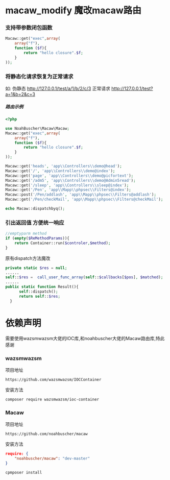 # macaw_modify 魔改macaw路由
### 支持带参数闭包函数
```php
Macaw::get("exec",array(
    array("f"),
    function ($f){
        return "hello closure".$f;
    }
));
```
### 将静态化请求恢复为正常请求
如:
伪静态
http://127.0.0.1/test/a/1/b/2/c/3
正常请求
http://127.0.0.1/test?a=1&b=2&c=3

##### 路由示例
```php
<?php

use NoahBuscher\Macaw\Macaw;
Macaw::get("exec",array(
    array("f"),
    function ($f){
        return "hello closure".$f;
    }
));

Macaw::get('heads', 'app\\Controllers\\demo@head');
Macaw::get('/', 'app\\Controllers\\demo@index');
Macaw::get('page', 'app\\Controllers\\demo@picfortext');
Macaw::get('/adm5', 'app\\Controllers\\demo@Admin5read');
Macaw::get('/sleep', 'app\\Controllers\\sleep@index');
Macaw::get('/Pen', 'app\\Mapp\\phpsec\\Filters@index');
Macaw::post('/Pen/addlash', 'app\\Mapp\\phpsec\\Filters@addlash');
Macaw::get('/Pen/checkMail', 'app\\Mapp\\phpsec\\Filters@checkMail');

echo Macaw::dispatchbyq();

```

### 引出返回值 方便统一响应
```php
//emptyparm method
if (empty($ReMethodParams)){
    return Container::run($controler,$method);
}
```
原有dispatch方法魔改
```php
private static $res = null;
......
self::$res =  call_user_func_array(self::$callbacks[$pos], $matched);
......
public static function Result(){
      self::dispatch();
      return self::$res;
  }
```
# 依赖声明
需要使用wazsmwazsm大佬的IOC库,和noahbuscher大佬的Macaw路由库,特此感谢
### wazsmwazsm
项目地址 
```url
https://github.com/wazsmwazsm/IOCContainer
```

安装方法
```bash
composer require wazsmwazsm/ioc-container
```

### Macaw
项目地址
```url
https://github.com/noahbuscher/macaw
```

安装方法
```json
require: {
    "noahbuscher/macaw": "dev-master"
}
```
```bash
cpmposer install
```


